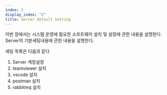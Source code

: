 ```yaml
---
index: 2
display_index: "2"
title: Server default Setting
---
```


이번 장에서는 시스템 운영에 필요한 소프트웨어 설치 및 설정에 관한 내용을 설명한다.
Server의 기본세팅내용에 관한 내용을 설명한다.

세팅 목록은 다음과 같다 

1. Server 계정설정
2. teamviewer 설치
3. vscode 설치
4. postman 설치
5. rabbitmq 설치

